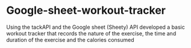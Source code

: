# Google-sheet-workout-tracker
Using the tackAPI and the Google sheet (Sheety) API developed a basic workout tracker that records the nature of the exercise, the time and duration of the exercise and the calories consumed
